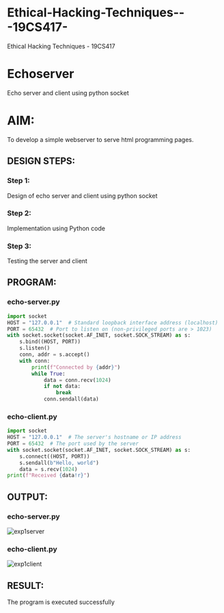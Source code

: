 # Ethical-Hacking-Techniques---19CS417-
Ethical Hacking Techniques - 19CS417 
# Echoserver
Echo server and client using python socket

# AIM:

To develop a simple webserver to serve html programming pages.

## DESIGN STEPS:

### Step 1:

Design of echo server and client using python socket

### Step 2:

Implementation using Python code

### Step 3:

Testing the server and client 

## PROGRAM:
### echo-server.py
```py
import socket
HOST = "127.0.0.1"  # Standard loopback interface address (localhost)
PORT = 65432  # Port to listen on (non-privileged ports are > 1023)
with socket.socket(socket.AF_INET, socket.SOCK_STREAM) as s:
    s.bind((HOST, PORT))
    s.listen()
    conn, addr = s.accept()
    with conn:
        print(f"Connected by {addr}")
        while True:
            data = conn.recv(1024)
            if not data:
                break
            conn.sendall(data)
```
### echo-client.py
```py
import socket
HOST = "127.0.0.1"  # The server's hostname or IP address
PORT = 65432  # The port used by the server
with socket.socket(socket.AF_INET, socket.SOCK_STREAM) as s:
    s.connect((HOST, PORT))
    s.sendall(b"Hello, world")
    data = s.recv(1024)
print(f"Received {data!r}")
```

## OUTPUT:
### echo-server.py

![exp1server](https://github.com/Skanthasishanth/Ethicka-Hacking-Techniques---19CS417-/assets/118298456/541a8afe-b8f8-4db1-ac47-edcc624658cd)






### echo-client.py

![exp1client](https://github.com/Skanthasishanth/Ethicka-Hacking-Techniques---19CS417-/assets/118298456/b5e528fb-a33b-4b0c-b8aa-616626758989)


## RESULT:
The program is executed successfully
